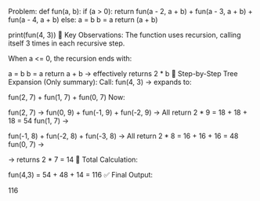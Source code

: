 Problem:
def fun(a, b):
    if (a > 0):
        return fun(a - 2, a + b) + fun(a - 3, a + b) + fun(a - 4, a + b)
    else:
        a = b
        b = a
        return (a + b)

print(fun(4, 3))
🧠 Key Observations:
The function uses recursion, calling itself 3 times in each recursive step.

When a <= 0, the recursion ends with:


a = b
b = a
return a + b  → effectively returns 2 * b
🔁 Step-by-Step Tree Expansion (Only summary):
Call: fun(4, 3)
→ expands to:


fun(2, 7) + fun(1, 7) + fun(0, 7)
Now:

fun(2, 7) →
fun(0, 9) + fun(-1, 9) + fun(-2, 9)
→ All return 2 * 9 = 18 + 18 + 18 = 54
fun(1, 7) →


fun(-1, 8) + fun(-2, 8) + fun(-3, 8)
→ All return 2 * 8 = 16 + 16 + 16 = 48
fun(0, 7) →


→ returns 2 * 7 = 14
🧮 Total Calculation:

fun(4,3) = 54 + 48 + 14 = 116
✅ Final Output:

116
